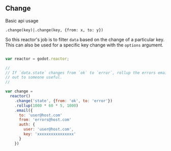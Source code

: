 ## Change

Basic api usage

`.change(key)|.change(key, {from: x, to: y})`

So this reactor's job is to filter `data` based on the change of a particular key. This can also
be used for a specific key change with the `options` argument.

```js

var reactor = godot.reactor;

//
// If `data.state` changes from `ok` to `error`, rollup the errors email them
// out to someone useful.
//

var change =
  reactor()
    .change('state', {from: 'ok', to: 'error'})
    .rollup(1000 * 60 * 5, 1000)
    .email({
      to: 'user@host.com'
      from: 'errors@host.com'
      auth: {
        user: 'user@host.com',
        key: 'xxxxxxxxxxxxxxxx'
      }
    })

```
